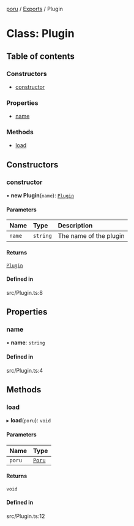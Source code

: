 [poru](../README.md) / [Exports](../modules.md) / Plugin

# Class: Plugin

## Table of contents

### Constructors

- [constructor](Plugin.md#constructor)

### Properties

- [name](Plugin.md#name)

### Methods

- [load](Plugin.md#load)

## Constructors

### constructor

• **new Plugin**(`name`): [`Plugin`](Plugin.md)

#### Parameters

| Name | Type | Description |
| :------ | :------ | :------ |
| `name` | `string` | The name of the plugin |

#### Returns

[`Plugin`](Plugin.md)

#### Defined in

src/Plugin.ts:8

## Properties

### name

• **name**: `string`

#### Defined in

src/Plugin.ts:4

## Methods

### load

▸ **load**(`poru`): `void`

#### Parameters

| Name | Type |
| :------ | :------ |
| `poru` | [`Poru`](Poru.md) |

#### Returns

`void`

#### Defined in

src/Plugin.ts:12
